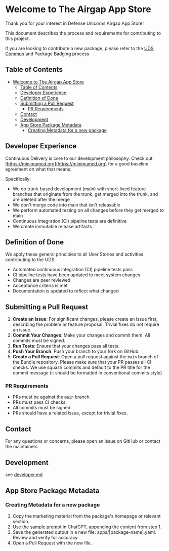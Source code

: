 # Welcome to The Airgap App Store

Thank you for your interest in Defense Unicorns Airgap App Store!

This document describes the process and requirements for contributing to this project.

If you are looking to contribute a new package, please refer to the [UDS Common](https://github.com/defenseunicorns/uds-common/blob/main/README.md) and Package Badging process

## Table of Contents

- [Welcome to The Airgap App Store](#welcome-to-the-airgap-app-store)
  - [Table of Contents](#table-of-contents)
  - [Developer Experience](#developer-experience)
  - [Definition of Done](#definition-of-done)
  - [Submitting a Pull Request](#submitting-a-pull-request)
    - [PR Requirements](#pr-requirements)
  - [Contact](#contact)
  - [Development](#development)
  - [App Store Package Metadata](#app-store-package-metadata)
    - [Creating Metadata for a new package](#creating-metadata-for-a-new-package)

## Developer Experience

Continuous Delivery is core to our development philosophy. Check out [https://minimumcd.org](https://minimumcd.org) for a good baseline agreement on what that means.

Specifically:

* We do trunk-based development (main) with short-lived feature branches that originate from the trunk, get merged into the trunk, and are deleted after the merge
* We don't merge code into main that isn't releasable
* We perform automated testing on all changes before they get merged to main
* Continuous integration (CI) pipeline tests are definitive
* We create immutable release artifacts

## Definition of Done

We apply these general principles to all User Stories and activities contributing to the UDS.

* Automated continuous integration (CI) pipeline tests pass
* CI pipeline tests have been updated to meet system changes
* Changes are peer reviewed
* Acceptance criteria is met
* Documentation is updated to reflect what changed

## Submitting a Pull Request

1. **Create an Issue**: For significant changes, please create an issue first, describing the problem or feature proposal. Trivial fixes do not require an issue.
2. **Commit Your Changes**: Make your changes and commit them. All commits must be signed.
3. **Run Tests**: Ensure that your changes pass all tests.
4. **Push Your Branch**: Push your branch to your fork on GitHub.
5. **Create a Pull Request**: Open a pull request against the `main` branch of the Bundle repository. Please make sure that your PR passes all CI checks. We use squash commits and default to the PR title for the commit message (it should be formatted in conventional commits style)

### PR Requirements

* PRs must be against the `main` branch.
* PRs must pass CI checks.
* All commits must be signed.
* PRs should have a related issue, except for trivial fixes.

## Contact

For any questions or concerns, please open an issue on GitHub or contact the maintainers.

## Development

see [developer.md](developer.md)

## App Store Package Metadata

### Creating Metadata for a new package

1. Copy the marketing material from the package's homepage or relevant section.
2. Use the [sample prompt](./docs/contributing/sample-prompt.md) in ChatGPT, appending the content from step 1.
3. Save the generated output in a new file: apps/[package-name].yaml. Review and verify for accuracy.
4. Open a Pull Request with the new file.
